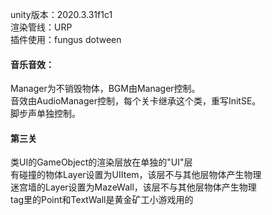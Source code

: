 unity版本：2020.3.31f1c1  
渲染管线：URP  
插件使用：fungus dotween  

#### 音乐音效：
Manager为不销毁物体，BGM由Manager控制。  
音效由AudioManager控制，每个关卡继承这个类，重写InitSE。  
脚步声单独控制。  

#### 第三关
类UI的GameObject的渲染层放在单独的"UI"层  
有碰撞的物体Layer设置为UIItem，该层不与其他层物体产生物理  
迷宫墙的Layer设置为MazeWall，该层不与其他层物体产生物理  
tag里的Point和TextWall是黄金矿工小游戏用的  

